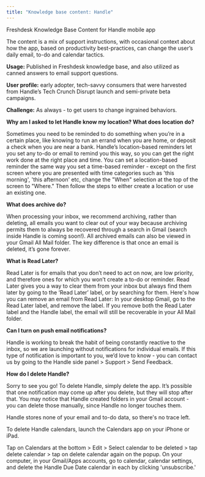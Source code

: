```yaml
---
title: "Knowledge base content: Handle"
---
```


Freshdesk Knowledge Base Content for Handle mobile app

The content is a mix of support instructions, with occasional context about how the app, based on productivity best-practices, can change the user’s daily email, to-do and calendar tactics.

**Usage:**  Published in Freshdesk knowledge base, and also utilized as canned answers to email support questions.

**User profile:** early adopter, tech-savvy consumers that were harvested from Handle’s Tech Crunch Disrupt launch and semi-private beta campaigns.

**Challenge:**  As always - to get users to change ingrained behaviors.


**Why am I asked to let Handle know my location? What does location do?**

Sometimes you need to be reminded to do something when you’re in a certain place, like knowing to run an errand when you are home, or deposit a check when you are near a bank. Handle’s location-based reminders let you set any to-do or email to remind you this way, so you can get the right work done at the right place and time.  You can set a location-based reminder the same way you set a time-based reminder - except on the first screen where you are presented with time categories such as 'this morning', 'this afternoon' etc, change the "When" selection at the top of the screen to "Where."  Then follow the steps to either create a location or use an existing one.


**What does archive do?**

When processing your inbox, we recommend archiving, rather than deleting, all emails you want to clear out of your way because archiving permits them to always be recovered through a search in Gmail (search inside Handle is coming soon!). All archived emails can also be viewed in your Gmail All Mail folder. The key difference is that once an email is deleted, it’s gone forever.


**What is Read Later?**

Read Later is for emails that you don’t need to act on now, are low priority, and therefore ones for which you won’t create a to-do or reminder. Read Later gives you a way to clear them from your inbox but always find them later by going to the ‘Read Later’ label, or by searching for them.   Here's how you can remove an email from Read Later: In your desktop Gmail, go to the Read Later label, and remove the label. If you remove both the Read Later label and the Handle label, the email will still be recoverable in your All Mail folder.


**Can I turn on push email notifications?**

Handle is working to break the habit of being constantly reactive to the inbox, so we are launching without notifications for individual emails. If this type of notification is important to you, we’d love to know - you can contact us by going to the Handle side panel > Support > Send Feedback.


**How do I delete Handle?**

Sorry to see you go! To delete Handle, simply delete the app.  It’s possible that one notification may come up after you delete, but they will stop after that.  You may notice that Handle created folders in your Gmail account - you can delete those manually, since Handle no longer touches them.

Handle stores none of your email and to-do data, so there's no trace left.

To delete Handle calendars, launch the Calendars app on your iPhone or iPad.

Tap on Calendars at the bottom > Edit > Select calendar to be deleted > tap delete calendar > tap on delete calendar again on the popup.  On your computer, in your Gmail/Apps accounts, go to calendar, calendar settings, and delete the Handle Due Date calendar in each by clicking 'unsubscribe.'
